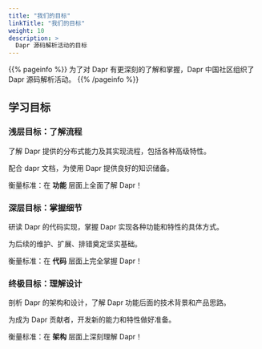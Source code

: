 ```yaml
---
title: "我们的目标"
linkTitle: "我们的目标"
weight: 10
description: >
  Dapr 源码解析活动的目标
---
```


{{% pageinfo %}}
为了对 Dapr 有更深刻的了解和掌握，Dapr 中国社区组织了 Dapr 源码解析活动。
{{% /pageinfo %}}

## 学习目标

### 浅层目标：了解流程

了解 Dapr 提供的分布式能力及其实现流程，包括各种高级特性。

配合 dapr 文档，为使用 Dapr 提供良好的知识储备。

衡量标准：在 **功能** 层面上全面了解 Dapr！

### 深层目标：掌握细节

研读 Dapr 的代码实现，掌握 Dapr 实现各种功能和特性的具体方式。

为后续的维护、扩展、排错奠定坚实基础。

衡量标准：在 **代码** 层面上完全掌握 Dapr！

### 终极目标：理解设计

剖析 Dapr 的架构和设计，了解 Dapr 功能后面的技术背景和产品思路。

为成为 Dapr 贡献者，开发新的能力和特性做好准备。

衡量标准：在 **架构** 层面上深刻理解 Dapr！